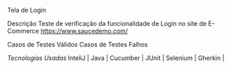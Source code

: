 Tela de Login

Descrição
Teste de verificação da funcionalidade de Login no site de E-Commerce https://www.saucedemo.com/

Casos de Testes Válidos
Casos de Testes Falhos

*Tecnologias Usadas*
InteliJ | Java | Cucumber | JUnit | Selenium | Gherkin |
